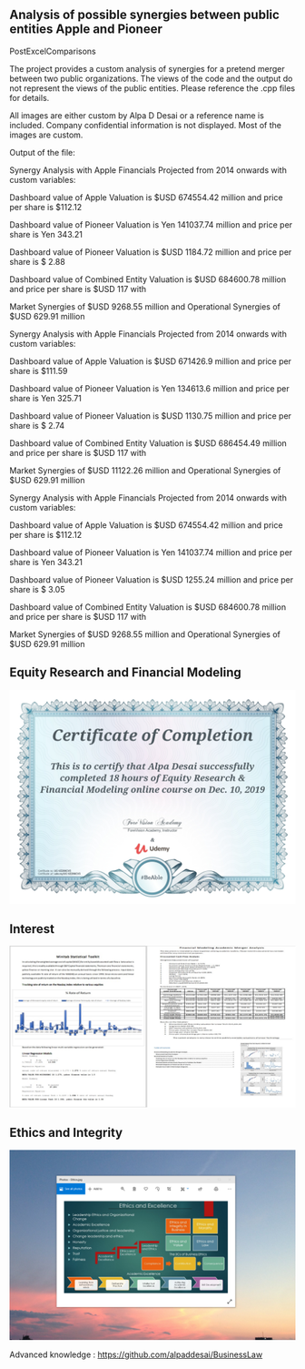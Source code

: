 ## Analysis of possible synergies between public entities Apple and Pioneer
PostExcelComparisons

The project provides a custom  analysis of synergies for a pretend merger between two public organizations. The views of the code and the output do not represent the views of the public entities.  Please reference the .cpp files for details. 

All images are either custom by Alpa D Desai or a reference name is included. Company confidential information is not displayed. Most of the images are custom. 


Output of the file:
 

 Synergy Analysis with Apple Financials Projected from 2014 onwards with custom variables:


 Dashboard value of Apple Valuation is  $USD 674554.42 million and price per share is $112.12

 Dashboard value of Pioneer Valuation  is  Yen 141037.74 million and price per share is Yen 343.21

 Dashboard value of Pioneer Valuation is  $USD 1184.72 million and price per share is $ 2.88

 Dashboard value of Combined Entity Valuation  is  $USD 684600.78 million and price per share is $USD 117 with

 Market Synergies of $USD 9268.55 million and  Operational Synergies of $USD 629.91 million





 Synergy Analysis with Apple Financials Projected from 2014 onwards with custom variables:



 Dashboard value of Apple Valuation is  $USD 671426.9 million and price per share is $111.59

 Dashboard value of Pioneer Valuation  is  Yen 134613.6 million and price per share is Yen 325.71

 Dashboard value of Pioneer Valuation is  $USD 1130.75 million and price per share is $ 2.74

 Dashboard value of Combined Entity Valuation  is  $USD 686454.49 million and price per share is $USD 117 with

 Market Synergies of $USD 11122.26 million and  Operational Synergies of $USD 629.91 million





 Synergy Analysis with Apple Financials Projected from 2014 onwards with custom variables:



 Dashboard value of Apple Valuation is  $USD 674554.42 million and price per share is $112.12

 Dashboard value of Pioneer Valuation  is  Yen 141037.74 million and price per share is Yen 343.21

 Dashboard value of Pioneer Valuation is  $USD 1255.24 million and price per share is $ 3.05

 Dashboard value of Combined Entity Valuation  is  $USD 684600.78 million and price per share is $USD 117 with

 Market Synergies of $USD 9268.55 million and  Operational Synergies of $USD 629.91 million
 
 ## Equity Research and Financial Modeling
 ![image](EquityResearchFinancialModeling.jpg)
 
 ## Interest
 ![image](image.jpg)
 
 ## Ethics and Integrity
 ![image](EthicsandExcellence.png)

Advanced knowledge : https://github.com/alpaddesai/BusinessLaw
